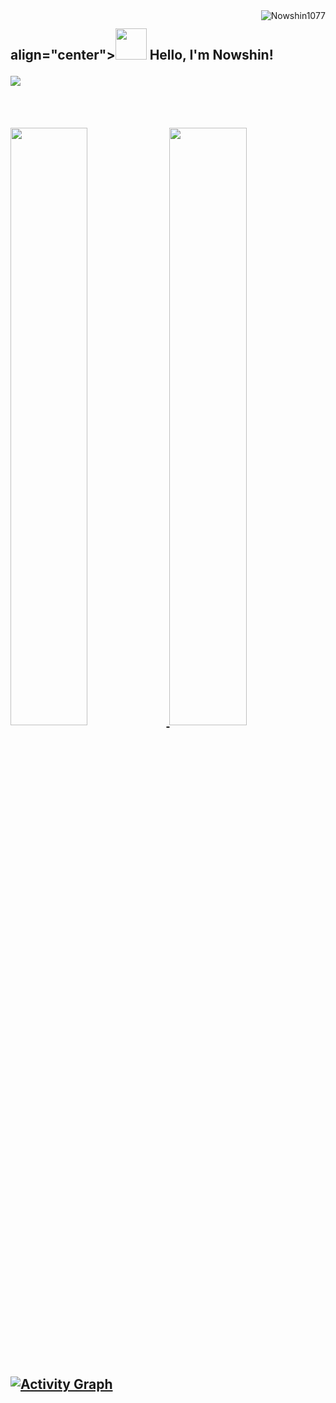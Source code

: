 <img align ="right" src="https://komarev.com/ghpvc/?username=Nowshin1077&label=Profile%20views&color=0e75b6&style=flat" alt="Nowshin1077"> 
<h2> align="center"><img src="https://media.giphy.com/media/mGcNjsfWAjY5AEZNw6/giphy.gif" width="50" /> Hello, I'm Nowshin! 
<p align="center">
  
  <a href="https://github.com/DenverCoder1/readme-typing-svg"><img src="https://readme-typing-svg.herokuapp.com?lines=Final+Year+Undergrad+Student;Learning%20and%20growing&center=true&width=500&height=50"></a>
</p>

<br/>
<p align="left">
  <a href="https://Nowshin1077.dev/">
  <img width="49.5%" src="https://github-readme-stats.vercel.app/api?username=Nowshin1077&show_icons=true&theme=gruvbox&hide_border=true" />
    <img width="49.5%" src="https://github-readme-streak-stats.herokuapp.com/?user=Nowshin1077&theme=gruvbox&hide_border=true" />
  </a>
</p>
<br>

[![Activity Graph](https://activity-graph.herokuapp.com/graph?username=Nowshin1077&custom_title=Contribution%20Graph&theme=gruvbox&bg_color=282828&hide_border=true&line=d1a01f&point=c58545)](https://Nowshin1077.dev)
